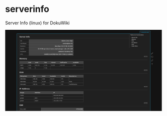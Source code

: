 # serverinfo
Server Info (linux) for DokuWiki

![ServerInfo](./serverinfo.png?raw=true "ServerInfo for Dockuwifi")
